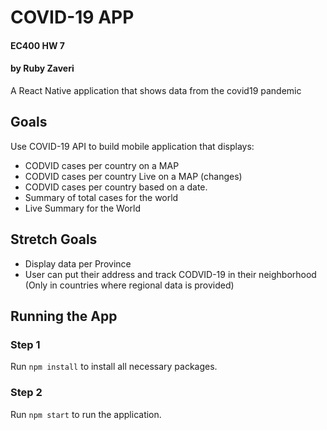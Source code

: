 # COVID-19 APP
#### EC400 HW 7 
#### by Ruby Zaveri
A React Native application that shows data from the covid19 pandemic

## Goals
Use COVID-19 API to build mobile application that displays: 

- CODVID cases per country on a MAP
- CODVID cases per country Live on a MAP (changes)
- CODVID cases per country based on a date.
- Summary of total cases for the world
- Live Summary for the World


## Stretch Goals
- Display data per Province
- User can put their address and track CODVID-19 in their neighborhood (Only in countries where regional data is provided)


## Running the App

### Step 1
Run ```npm install``` to install all necessary packages. 

### Step 2

Run ```npm start``` to run the application. 

